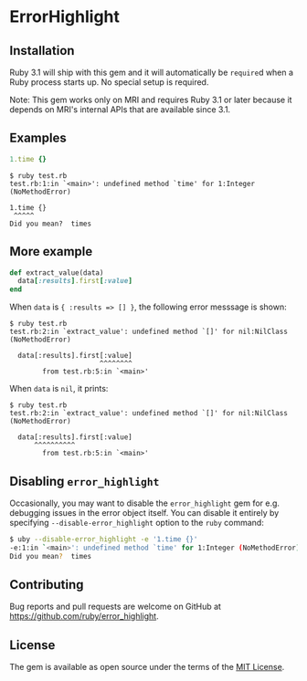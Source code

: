 # ErrorHighlight

## Installation

Ruby 3.1 will ship with this gem and it will automatically be `require`d when a Ruby process starts up. No special setup is required.

Note: This gem works only on MRI and requires Ruby 3.1 or later because it depends on MRI's internal APIs that are available since 3.1.

## Examples

```ruby
1.time {}
```

```
$ ruby test.rb
test.rb:1:in `<main>': undefined method `time' for 1:Integer (NoMethodError)

1.time {}
 ^^^^^
Did you mean?  times
```

## More example

```ruby
def extract_value(data)
  data[:results].first[:value]
end
```

When `data` is `{ :results => [] }`, the following error messsage is shown:

```
$ ruby test.rb
test.rb:2:in `extract_value': undefined method `[]' for nil:NilClass (NoMethodError)

  data[:results].first[:value]
                      ^^^^^^^^
        from test.rb:5:in `<main>'
```

When `data` is `nil`, it prints:

```
$ ruby test.rb
test.rb:2:in `extract_value': undefined method `[]' for nil:NilClass (NoMethodError)

  data[:results].first[:value]
      ^^^^^^^^^^
        from test.rb:5:in `<main>'
```

## Disabling `error_highlight`

Occasionally, you may want to disable the `error_highlight` gem for e.g. debugging issues in the error object itself. You
can disable it entirely by specifying `--disable-error_highlight` option to the `ruby` command:

```bash
$ uby --disable-error_highlight -e '1.time {}'
-e:1:in `<main>': undefined method `time' for 1:Integer (NoMethodError)
Did you mean?  times
```

## Contributing

Bug reports and pull requests are welcome on GitHub at https://github.com/ruby/error_highlight.

## License

The gem is available as open source under the terms of the [MIT License](https://opensource.org/licenses/MIT).
